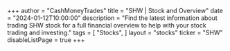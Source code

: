 +++
author = "CashMoneyTrades"
title = "SHW | Stock and Overview"
date = "2024-01-12T10:00:00"
description = "Find the latest information about trading SHW stock for a full financial overview to help with your stock trading and investing."
tags = [
   "Stocks",
]
layout = "stocks"
ticker = "SHW"
disableListPage = true
+++
